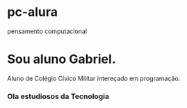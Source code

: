 # pc-alura
pensamento computacional
# Sou aluno Gabriel.
Aluno de Colégio Cívico Militar intereçado em programação.

### Ola estudiosos da Tecnologia

<!--
**Inferdes/Inferdes** is a ✨ _special_ ✨ repository because its `README.md` (this file) appears on your GitHub profile.

Here are some ideas to get you started:

- 🔭 I’m currently working on ...
- 🌱 I’m currently learning ...
- 👯 I’m looking to collaborate on ...
- 🤔 I’m looking for help with ...
- 💬 Ask me about ...
- 📫 How to reach me: ...
- 😄 Pronouns: ...
- ⚡ Fun fact: ...
-->
